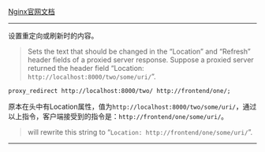[Nginx官网文档](http://nginx.org/en/docs/http/ngx_http_proxy_module.html#proxy_redirect)
*****

设置重定向或刷新时的内容。

> Sets the text that should be changed in the “Location” and “Refresh” header fields of a proxied server response. Suppose a proxied server returned the header field “Location: `http://localhost:8000/two/some/uri/`”. 

```
proxy_redirect http://localhost:8000/two/ http://frontend/one/;
```

原本在头中有Location属性，值为`http://localhost:8000/two/some/uri/`，通过以上指令，客户端接受到的指令是：`http://frontend/one/some/uri/`。

> will rewrite this string to “`Location: http://frontend/one/some/uri/`”.

---
